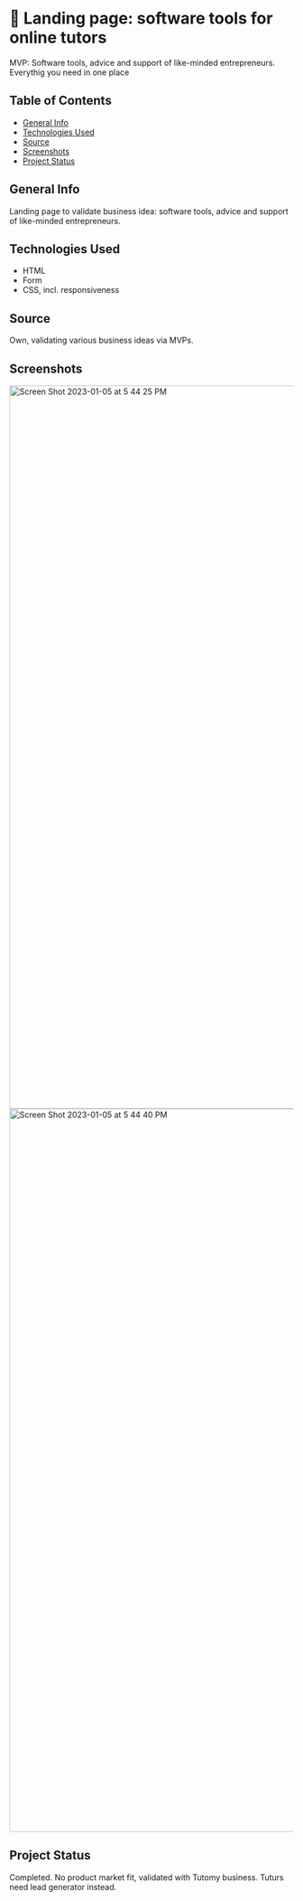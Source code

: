 # :book: Landing page: software tools for online tutors #
MVP: Software tools, advice and support of like-minded entrepreneurs. Everythig you need in one place

## Table of Contents ##
* [General Info](#General-Info)
* [Technologies Used](#Technologies-Used)
* [Source](#Source)
* [Screenshots](#Screenshots)
* [Project Status](#Project-Status)

## General Info ##
Landing page to validate business idea: software tools, advice and support of like-minded entrepreneurs.

## Technologies Used ##
* HTML
* Form
* CSS, incl. responsiveness

## Source ##
Own, validating various business ideas via MVPs.

## Screenshots ##
<img width="1280" alt="Screen Shot 2023-01-05 at 5 44 25 PM" src="https://user-images.githubusercontent.com/59709289/210912873-74a617cd-1690-4a91-aa31-9f5bd1801e9f.png">
<img width="1280" alt="Screen Shot 2023-01-05 at 5 44 40 PM" src="https://user-images.githubusercontent.com/59709289/210912887-7c86e40a-c01e-4a65-bf26-14265206e463.png">

## Project Status ##
Completed. No product market fit, validated with Tutomy business. Tuturs need lead generator instead.
